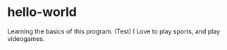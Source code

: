 # hello-world
Learning the basics of this program. (Test)
I Love to play sports, and play videogames.

